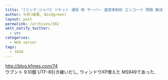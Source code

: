 ```yaml
---
title: '[リンク:ジャバ] ソケット 通信 時 サーバー 運営体制別 エンコード 問題 解決'
author: 녹풍(綠風, Windgreen)
layout: post
permalink: /archives/302
aktt_notify_twitter:
  - yes
categories:
  - Web server
tags:
  - JAVA
---
```

<a target="_blank" href="http://www.google.co.kr/#hl=ko&xhr=t&q='java+socket+encoding+%EC%82%BD%EC%A7%88%EA%B8%B0'&cp=26&pf=p&sclient=psy&newwindow=1&site=&source=hp&aq=f&aqi=&aql=&oq='java+socket+encoding+%EC%82%BD%EC%A7%88%EA%B8%B0'&pbx=1&fp=9bc2c99ee635e670">http://blog.kfmes.com/74</a>  
ウブント 9.10銀 UTF-8引き継いだし, ウィンドウXP増えた MS949であった.